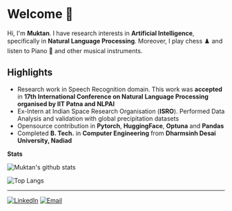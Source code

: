 # Welcome 👋

Hi, I'm <b>Muktan</b>. I have research interests in <b>Artificial Intelligence</b>, specifically in **Natural Language Processing**. Moreover, I play chess ♟️ and listen to Piano 🎹 and other musical instruments.

## Highlights

- Research work in Speech Recognition domain. This work was **accepted** in **17th International Conference on Natural Language Processing organised by IIT Patna and NLPAI**
- Ex-Intern at Indian Space Research Organisation (**ISRO**). Performed Data Analysis and validation with global precipitation datasets
- Opensource contribution in **Pytorch**, **HuggingFace**, **Optuna** and **Pandas**
- Completed **B. Tech.** in **Computer Engineering** from **Dharmsinh Desai University, Nadiad**

**Stats**

![Muktan's github stats](https://github-readme-stats.vercel.app/api?username=Muktan&show_icons=true&theme=dark)

![Top Langs](https://github-readme-stats.vercel.app/api/top-langs/?username=Muktan&layout=compact&theme=dark)



---

<a href="https://www.linkedin.com/in/muktan-patel/" target="_blank"><img src="https://img.shields.io/badge/LinkedIn-0077B5?style=for-the-badge&logo=linkedin&logoColor=white" alt="LinkedIn"></a>
<a href="mailto:muktan123@gmail.com" target="_blank"><img src="https://img.shields.io/badge/Gmail-D14836?style=for-the-badge&logo=gmail&logoColor=white" alt="Email"></a>
